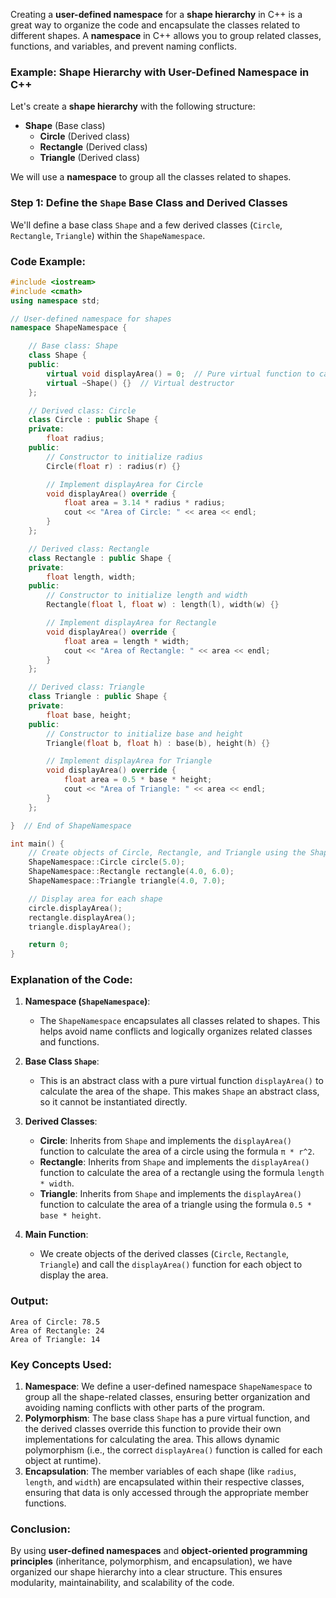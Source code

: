 Creating a **user-defined namespace** for a **shape hierarchy** in C++ is a great way to organize the code and encapsulate the classes related to different shapes. A **namespace** in C++ allows you to group related classes, functions, and variables, and prevent naming conflicts.

### Example: Shape Hierarchy with User-Defined Namespace in C++

Let's create a **shape hierarchy** with the following structure:

- **Shape** (Base class)
  - **Circle** (Derived class)
  - **Rectangle** (Derived class)
  - **Triangle** (Derived class)

We will use a **namespace** to group all the classes related to shapes.

### Step 1: Define the `Shape` Base Class and Derived Classes

We'll define a base class `Shape` and a few derived classes (`Circle`, `Rectangle`, `Triangle`) within the `ShapeNamespace`.

### Code Example:

```cpp
#include <iostream>
#include <cmath>
using namespace std;

// User-defined namespace for shapes
namespace ShapeNamespace {

    // Base class: Shape
    class Shape {
    public:
        virtual void displayArea() = 0;  // Pure virtual function to calculate area
        virtual ~Shape() {}  // Virtual destructor
    };

    // Derived class: Circle
    class Circle : public Shape {
    private:
        float radius;
    public:
        // Constructor to initialize radius
        Circle(float r) : radius(r) {}

        // Implement displayArea for Circle
        void displayArea() override {
            float area = 3.14 * radius * radius;
            cout << "Area of Circle: " << area << endl;
        }
    };

    // Derived class: Rectangle
    class Rectangle : public Shape {
    private:
        float length, width;
    public:
        // Constructor to initialize length and width
        Rectangle(float l, float w) : length(l), width(w) {}

        // Implement displayArea for Rectangle
        void displayArea() override {
            float area = length * width;
            cout << "Area of Rectangle: " << area << endl;
        }
    };

    // Derived class: Triangle
    class Triangle : public Shape {
    private:
        float base, height;
    public:
        // Constructor to initialize base and height
        Triangle(float b, float h) : base(b), height(h) {}

        // Implement displayArea for Triangle
        void displayArea() override {
            float area = 0.5 * base * height;
            cout << "Area of Triangle: " << area << endl;
        }
    };

}  // End of ShapeNamespace

int main() {
    // Create objects of Circle, Rectangle, and Triangle using the ShapeNamespace
    ShapeNamespace::Circle circle(5.0);
    ShapeNamespace::Rectangle rectangle(4.0, 6.0);
    ShapeNamespace::Triangle triangle(4.0, 7.0);

    // Display area for each shape
    circle.displayArea();
    rectangle.displayArea();
    triangle.displayArea();

    return 0;
}
```

### **Explanation of the Code:**

1. **Namespace (`ShapeNamespace`)**:
   - The `ShapeNamespace` encapsulates all classes related to shapes. This helps avoid name conflicts and logically organizes related classes and functions.

2. **Base Class `Shape`**:
   - This is an abstract class with a pure virtual function `displayArea()` to calculate the area of the shape. This makes `Shape` an abstract class, so it cannot be instantiated directly.
   
3. **Derived Classes**:
   - **Circle**: Inherits from `Shape` and implements the `displayArea()` function to calculate the area of a circle using the formula `π * r^2`.
   - **Rectangle**: Inherits from `Shape` and implements the `displayArea()` function to calculate the area of a rectangle using the formula `length * width`.
   - **Triangle**: Inherits from `Shape` and implements the `displayArea()` function to calculate the area of a triangle using the formula `0.5 * base * height`.

4. **Main Function**:
   - We create objects of the derived classes (`Circle`, `Rectangle`, `Triangle`) and call the `displayArea()` function for each object to display the area.

### **Output:**
```
Area of Circle: 78.5
Area of Rectangle: 24
Area of Triangle: 14
```

### Key Concepts Used:
1. **Namespace**: We define a user-defined namespace `ShapeNamespace` to group all the shape-related classes, ensuring better organization and avoiding naming conflicts with other parts of the program.
2. **Polymorphism**: The base class `Shape` has a pure virtual function, and the derived classes override this function to provide their own implementations for calculating the area. This allows dynamic polymorphism (i.e., the correct `displayArea()` function is called for each object at runtime).
3. **Encapsulation**: The member variables of each shape (like `radius`, `length`, and `width`) are encapsulated within their respective classes, ensuring that data is only accessed through the appropriate member functions.

### Conclusion:
By using **user-defined namespaces** and **object-oriented programming principles** (inheritance, polymorphism, and encapsulation), we have organized our shape hierarchy into a clear structure. This ensures modularity, maintainability, and scalability of the code.